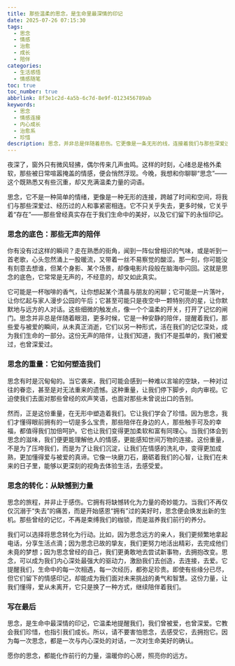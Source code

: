 ```yaml
---
title: 那些温柔的思念，是生命里最深情的印记
date: 2025-07-26 07:15:30
tags:
  - 思念
  - 情感
  - 治愈
  - 成长
  - 陪伴
categories:
  - 生活感悟
  - 情感随笔
toc: true
toc_number: true
abbrlink: 8f3e1c2d-4a5b-6c7d-8e9f-0123456789ab
keywords:
  - 思念
  - 情感连接
  - 内心成长
  - 治愈系
  - 珍惜
description: 思念，并非总是伴随着悲伤。它更像是一条无形的线，连接着我们与那些深爱过的人、事、物。这篇文章将带你走进思念的深处，感受它如何成为我们生命中温柔而坚韧的力量，教会我们珍惜，也指引我们前行。
---
```


夜深了，窗外只有微风轻拂，偶尔传来几声虫鸣。这样的时刻，心绪总是格外柔软，那些被日常喧嚣掩盖的情感，便会悄然浮现。今晚，我想和你聊聊“思念”——这个既熟悉又有些沉重，却又充满温柔力量的词语。

思念，它不是一种简单的情绪，更像是一种无形的连接，跨越了时间和空间，将我们与那些深爱过、经历过的人和事紧密相连。它不只关乎失去，更多时候，它关乎着“存在”——那些曾经真实存在于我们生命中的美好，以及它们留下的永恒印记。

### 思念的底色：那些无声的陪伴

你有没有过这样的瞬间？走在熟悉的街角，闻到一阵似曾相识的气味，或是听到一首老歌，心头忽然涌上一股暖流，又带着一丝不易察觉的酸涩。那一刻，你可能没有刻意去想谁，但某个身影、某个场景，却像电影片段般在脑海中闪回。这就是思念的底色，它常常是无声的，不经意的，却又如此真实。

它可能是一杯咖啡的香气，让你想起某个清晨与朋友的闲聊；它可能是一片落叶，让你忆起与家人漫步公园的午后；它甚至可能只是夜空中一颗特别亮的星，让你默默地与远方的人对话。这些细微的触发点，像一个个温柔的开关，打开了记忆的闸门。思念并非总是伴随着眼泪，更多时候，它是一种安静的陪伴，提醒着我们，那些爱与被爱的瞬间，从未真正消逝，它们以另一种形式，活在我们的记忆深处，成为我们生命的一部分。这份无声的陪伴，让我们知道，我们不是孤单的，我们被爱过，也曾深爱过。

### 思念的重量：它如何塑造我们

思念有时是沉甸甸的。当它袭来，我们可能会感到一种难以言喻的空缺，一种对过往的眷恋，甚至是对无法重来的遗憾。这种重量，让我们停下脚步，向内审视。它迫使我们去面对那些曾经的欢声笑语，也面对那些未曾说出口的告别。

然而，正是这份重量，在无形中塑造着我们。它让我们学会了珍惜。因为思念，我们才懂得眼前拥有的一切是多么宝贵，那些陪伴在身边的人，那些触手可及的幸福，都值得我们加倍呵护。它也让我们变得更加柔软和富有同理心。当我们体会到思念的滋味，我们便更能理解他人的情感，更能感知世间万物的连接。这份重量，不是为了压垮我们，而是为了让我们沉淀，让我们在情感的洗礼中，变得更加成熟，更加懂得爱与被爱的真谛。它像一块磨刀石，磨砺着我们的心智，让我们在未来的日子里，能够以更深刻的视角去体验生活，去感受爱。

### 思念的转化：从缺憾到力量

思念的旅程，并非止于感伤。它拥有将缺憾转化为力量的奇妙能力。当我们不再仅仅沉溺于“失去”的痛苦，而是开始感恩“拥有”过的美好时，思念便会焕发出新的生机。那些曾经的记忆，不再是束缚我们的枷锁，而是滋养我们前行的养分。

我们可以选择将思念转化为行动。比如，因为思念远方的亲人，我们更频繁地拿起电话，分享生活点滴；因为思念已故的挚友，我们更努力地活出精彩，去完成他们未竟的梦想；因为思念曾经的自己，我们更勇敢地去尝试新事物，去拥抱改变。思念，可以成为我们内心深处最强大的驱动力，激励我们去创造，去连接，去爱。它提醒我们，生命中的每一次相遇，每一次经历，都弥足珍贵。即使有些缘分已尽，但它们留下的情感印记，却能成为我们面对未来挑战的勇气和智慧。这份力量，让我们懂得，爱从未离开，它只是换了一种方式，继续陪伴着我们。

### 写在最后

思念，是生命中最深情的印记，它温柔地提醒我们，我们曾被爱，也曾深爱。它教会我们珍惜，也指引我们成长。所以，请不要害怕思念，去感受它，去拥抱它。因为每一次思念，都是一次与内心深处的对话，一次对生命美好的确认。

愿你的思念，都能化作前行的力量，温暖你的心房，照亮你的远方。